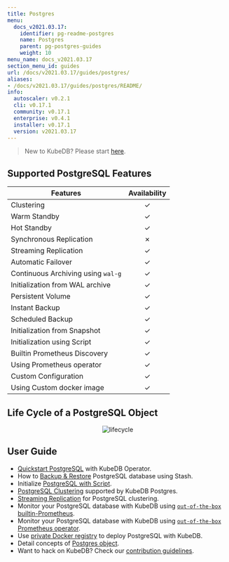 ```yaml
---
title: Postgres
menu:
  docs_v2021.03.17:
    identifier: pg-readme-postgres
    name: Postgres
    parent: pg-postgres-guides
    weight: 10
menu_name: docs_v2021.03.17
section_menu_id: guides
url: /docs/v2021.03.17/guides/postgres/
aliases:
- /docs/v2021.03.17/guides/postgres/README/
info:
  autoscaler: v0.2.1
  cli: v0.17.1
  community: v0.17.1
  enterprise: v0.4.1
  installer: v0.17.1
  version: v2021.03.17
---
```


> New to KubeDB? Please start [here](/docs/v2021.03.17/README).

## Supported PostgreSQL Features

| Features                           | Availability |
| ---------------------------------- | :----------: |
| Clustering                         |   &#10003;   |
| Warm Standby                       |   &#10003;   |
| Hot Standby                        |   &#10003;   |
| Synchronous Replication            |   &#10007;   |
| Streaming Replication              |   &#10003;   |
| Automatic Failover                 |   &#10003;   |
| Continuous Archiving using `wal-g` |   &#10003;   |
| Initialization from WAL archive    |   &#10003;   |
| Persistent Volume                  |   &#10003;   |
| Instant Backup                     |   &#10003;   |
| Scheduled Backup                   |   &#10003;   |
| Initialization from Snapshot       |   &#10003;   |
| Initialization using Script        |   &#10003;   |
| Builtin Prometheus Discovery       |   &#10003;   |
| Using Prometheus operator          |   &#10003;   |
| Custom Configuration               |   &#10003;   |
| Using Custom docker image          |   &#10003;   |

## Life Cycle of a PostgreSQL Object

<p align="center">
  <img alt="lifecycle"  src="/docs/v2021.03.17/images/postgres/lifecycle.png">
</p>

## User Guide

- [Quickstart PostgreSQL](/docs/v2021.03.17/guides/postgres/quickstart/quickstart) with KubeDB Operator.
- How to [Backup & Restore](/docs/v2021.03.17/guides/postgres/backup/overview/) PostgreSQL database using Stash.
- Initialize [PostgreSQL with Script](/docs/v2021.03.17/guides/postgres/initialization/script_source).
- [PostgreSQL Clustering](/docs/v2021.03.17/guides/postgres/clustering/ha_cluster) supported by KubeDB Postgres.
- [Streaming Replication](/docs/v2021.03.17/guides/postgres/clustering/streaming_replication) for PostgreSQL clustering.
- Monitor your PostgreSQL database with KubeDB using [`out-of-the-box` builtin-Prometheus](/docs/v2021.03.17/guides/postgres/monitoring/using-builtin-prometheus).
- Monitor your PostgreSQL database with KubeDB using [`out-of-the-box` Prometheus operator](/docs/v2021.03.17/guides/postgres/monitoring/using-prometheus-operator).
- Use [private Docker registry](/docs/v2021.03.17/guides/postgres/private-registry/using-private-registry) to deploy PostgreSQL with KubeDB.
- Detail concepts of [Postgres object](/docs/v2021.03.17/guides/postgres/concepts/postgres).
- Want to hack on KubeDB? Check our [contribution guidelines](/docs/v2021.03.17/CONTRIBUTING).
